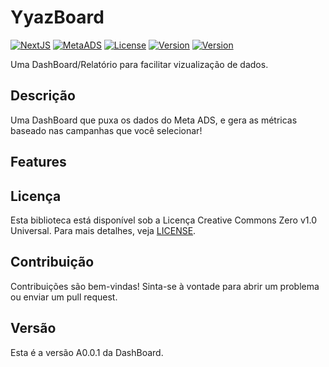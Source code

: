 # YyazBoard

[![NextJS](https://img.shields.io/badge/Node.JS-green.svg)](https://nodejs.org/pt)
[![MetaADS](https://img.shields.io/badge/MetaADS-blue.svg)](https://business.meta.com/)
[![License](https://img.shields.io/badge/License-CC0%201.0-blue.svg)](https://creativecommons.org/publicdomain/zero/1.0/)
[![Version](https://img.shields.io/badge/Version-A0.0.1-purple.svg)](https://github.com/seu-usuario/sua-biblioteca/releases/tag/v1.0.0)
[![Version](https://img.shields.io/badge/Criador-Yyax13-purple.svg)](https://github.com/Yyax13)

Uma DashBoard/Relatório para facilitar vizualização de dados.

## Descrição

Uma DashBoard que puxa os dados do Meta ADS, e gera as métricas baseado nas campanhas que você selecionar!

## Features

## Licença

Esta biblioteca está disponível sob a Licença Creative Commons Zero v1.0 Universal. Para mais detalhes, veja [LICENSE](LICENSE).

## Contribuição

Contribuições são bem-vindas! Sinta-se à vontade para abrir um problema ou enviar um pull request.

## Versão

Esta é a versão A0.0.1 da DashBoard.
